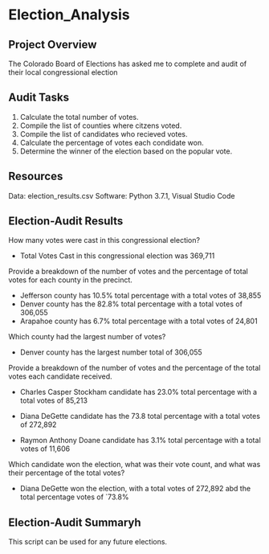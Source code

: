 # Election_Analysis

## Project Overview 

 The Colorado Board of Elections has asked me to complete and audit of their local congressional election

## Audit Tasks

1. Calculate the total number of votes.
2. Compile the list of counties where citzens voted.
3. Compile the list of candidates who recieved votes.
4. Calculate the percentage of votes each condidate won.
5. Determine the winner of the election based on the popular vote.

## Resources

Data: election_results.csv
Software: Python 3.7.1, Visual Studio Code 

## Election-Audit Results 

How many votes were cast in this congressional election?
- Total Votes Cast in this congressional election was 369,711

Provide a breakdown of the number of votes and the percentage of total votes for each county in the precinct.
- Jefferson county has 10.5% total percentage with a total votes of 38,855
- Denver county has the 82.8% total percentage with a total votes of 306,055
- Arapahoe county has 6.7% total percentage with a total votes of 24,801

Which county had the largest number of votes?
- Denver county has the largest number total of 306,055

Provide a breakdown of the number of votes and the percentage of the total votes each candidate received.
- Charles Casper Stockham candidate has 23.0% total percentage with a total votes of 85,213

- Diana DeGette candidate has the 73.8 total percentage with a total votes of 272,892

- Raymon Anthony Doane candidate has 3.1% total percentage with a total votes of 11,606

Which candidate won the election, what was their vote count, and what was their percentage of the total votes? 
- Diana DeGette won the election, with a total votes of 272,892 abd  the total percentage votes of `73.8%

## Election-Audit Summaryh
This script can be used for any future elections.